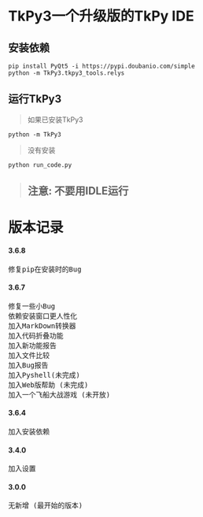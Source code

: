 # TkPy3一个升级版的TkPy IDE


## 安装依赖
```commandline
pip install PyQt5 -i https://pypi.doubanio.com/simple
python -m TkPy3.tkpy3_tools.relys
```
## 运行TkPy3
> 如果已安装TkPy3
```
python -m TkPy3
```

> 没有安装
```
python run_code.py
```
> ## 注意: 不要用IDLE运行

# 版本记录
#### 3.6.8
<pre>
修复pip在安装时的Bug
</pre>
#### 3.6.7
<pre>
修复一些小Bug
依赖安装窗口更人性化
加入MarkDown转换器
加入代码折叠功能
加入新功能报告
加入文件比较
加入Bug报告
加入Pyshell(未完成)
加入Web版帮助 (未完成)
加入一个飞船大战游戏 (未开放)
</pre>
#### 3.6.4
<pre>
加入安装依赖
</pre>
#### 3.4.0
<pre>
加入设置
</pre>
#### 3.0.0
<pre>
无新增 (最开始的版本)
</pre>
